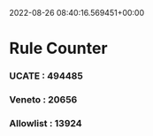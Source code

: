 2022-08-26 08:40:16.569451+00:00
# Rule Counter 
 ### UCATE : 494485

 ### Veneto : 20656

 ### Allowlist : 13924